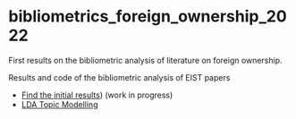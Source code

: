 # bibliometrics_foreign_ownership_2022

First results on the bibliometric analysis of literature on foreign ownership.

Results and code of the bibliometric analysis of EIST papers 

* [Find the initial results](https://daniel-hain.github.io/bibliometrics_foreign_ownership_2022/R/91_descriptives.nb.html)) (work in progress) 
* [LDA Topic Modelling](https://daniel-hain.github.io/bibliometrics_foreign_ownership_2022/output/LDAviz/index.html#topic=0&lambda=0.4&term=)
